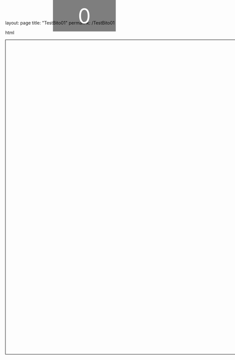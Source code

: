 layout: page title: "TestBito01" permalink: /TestBito01

html
<!DOCTYPE html>
<html>
<head>
<title>Balloon Game</title>
<style>
#game-container {
  position: relative;
  width: 1000px;
  height: 1000px;
  border: 1px solid black;
  overflow: hidden;
}
.balloon {
  position: absolute;
  width: 80px;
  height: 80px;
  background: radial-gradient(circle, #FFB3BA, #FF7171);
  border-radius: 50%;
  cursor: pointer;
  animation: bumb 0.2s infinite alternate;
  transform-origin: center;
  overflow: hidden;
}
@keyframes bumb {
  0% {
    transform: scale(1);
  }
  50% {
    transform: scale(1.1);
  }
  100% {
    transform: scale(1);
  }
}
.balloon::before {
  content: "";
  position: absolute;
  top: 50%;
  left: 0;
  width: 100%;
  height: 2px;
  background-color: #000;
  border-radius: 50%;
  transform: translateY(-50%);
}
.score-container {
  position: fixed;
  top: 0;
  left: 50%;
  transform: translateX(-50%);
  width: 200px;
  height: 100px;
  background-color: rgba(0, 0, 0, 0.5);
  color: #fff;
  font-size: 64px;
  display: flex;
  justify-content: center;
  align-items: center;
}
 /* New animation style */
@keyframes rotate {
  0% {
    transform: rotate(0deg);
  }
  100% {
    transform: rotate(360deg);
  }
}
 /* New balloon style */
.balloon {
  animation: bumb 0.2s infinite alternate, rotate 2s infinite linear;
}
 </style>
</head>
<body>
<div id="game-container"></div>
<div class="score-container" id="score-container">0</div>
<script>
document.addEventListener('DOMContentLoaded', () => {
  const gameContainer = document.getElementById('game-container');
  const scoreContainer = document.getElementById('score-container');
  let score = 0;
  const colors = [
    '#FFB3BA',
    '#FF7171',
    '#FFFFBA',
    '#A0C8FF',
    '#C8A0FF',
    '#BAFFBA',
    '#90EE90',
    '#D3D3D3',
    '#228B22',
  ];
  function createBalloon() {
    const balloon = document.createElement('div');
    balloon.className = 'balloon';
    balloon.style.top = '1000px';
    balloon.style.left = `${getRandomPosition()}px`;
    balloon.style.backgroundColor = getRandomColor();
    balloon.addEventListener('mouseover', () => {
      balloon.style.display = 'none';
      score++;
      updateScore();
      playPopSound();
    });
    gameContainer.appendChild(balloon);
    const flyInterval = setInterval(() => {
        const currentTop = parseInt(balloon.style.top);
        if (currentTop <= 0) {
          clearInterval(flyInterval);
          balloon.remove();
          updateScore();
        } else {
          balloon.style.top = `${currentTop - getRandomSpeed()}px`;
        }
      }, 20);
      }
       function getRandomPosition() {
        return Math.floor(Math.random() * (gameContainer.offsetWidth - 80));
      }
       function getRandomSpeed() {
        return Math.floor(Math.random() * 10) + 1;
      }
       function getRandomColor() {
        return colors[Math.floor(Math.random() * colors.length)];
      }
       function updateScore() {
        scoreContainer.textContent = score;
      }
       setInterval(createBalloon, 1000);
       function playPopSound() {
        const sound = new Audio('https://example.com/pop.wav'); // Replace with your sound resource URL
        sound.play();
      }
       document.addEventListener('mouseover', (event) => {
        if (event.target.classList.contains('balloon')) {
          playPopSound();
        }
      });
});
</script>
</body>
</html>
